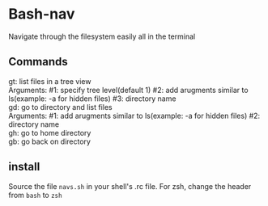 # Bash-nav
Navigate through the filesystem easily all in the terminal

## Commands
gt: list files in  a tree view<br/>
Arguments: #1: specify tree level(default 1) #2: add arugments similar to ls(example: -a for hidden files) #3: directory name<br/>
gd: go to directory and list files<br/>
Arguments: #1: add arugments similar to ls(example: -a for hidden files) #2: directory name<br/>
gh: go to home directory<br/>
gb: go back on directory<br/>

## install
Source the file ```navs.sh``` in your shell's .rc file. For zsh, change the header from ```bash``` to ```zsh```
